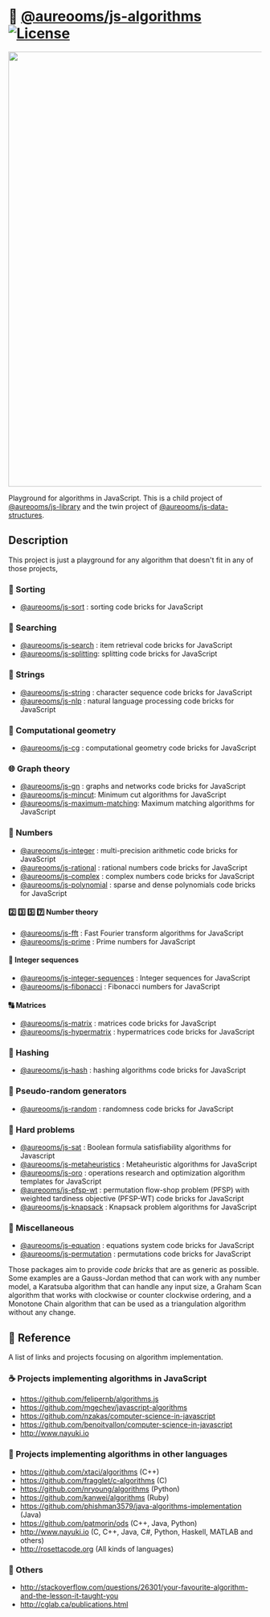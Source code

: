 :rocket: [@aureooms/js-algorithms](https://aureooms.github.io/js-algorithms) [![License](https://img.shields.io/github/license/aureooms/js-algorithms.svg?style=flat)](https://raw.githubusercontent.com/aureooms/js-algorithms/master/LICENSE)
==

<img src="https://cdn.rawgit.com/aureooms/js-algorithms/master/media/sketch.png" width="864">

Playground for algorithms in JavaScript.
This is a child project of [@aureooms/js-library](https://github.com/aureooms/js-library)
and
the twin project of [@aureooms/js-data-structures](https://github.com/aureooms/js-data-structures).


## Description

This project is just a playground for any algorithm that doesn't fit in any
of those projects,

### :signal_strength: Sorting
  - [@aureooms/js-sort](https://github.com/aureooms/js-sort) : sorting code bricks for JavaScript

### :flashlight: Searching
  - [@aureooms/js-search](https://github.com/aureooms/js-search) : item retrieval code bricks for JavaScript
  - [@aureooms/js-splitting](https://github.com/aureooms/js-splitting): splitting code bricks for JavaScript

### :symbols: Strings
  - [@aureooms/js-string](https://github.com/aureooms/js-string) : character sequence code bricks for JavaScript
  - [@aureooms/js-nlp](https://github.com/aureooms/js-nlp) : natural language processing code bricks for JavaScript

### :triangular_ruler: Computational geometry
  - [@aureooms/js-cg](https://github.com/aureooms/js-cg) : computational geometry code bricks for JavaScript

### :globe_with_meridians: Graph theory
  - [@aureooms/js-gn](https://github.com/aureooms/js-gn) : graphs and networks code bricks for JavaScript
  - [@aureooms/js-mincut](https://github.com/aureooms/js-mincut):
    Minimum cut algorithms for JavaScript
  - [@aureooms/js-maximum-matching](https://github.com/aureooms/js-maximum-matching):
    Maximum matching algorithms for JavaScript

### :1234: Numbers

  - [@aureooms/js-integer](https://github.com/aureooms/js-integer) : multi-precision arithmetic code bricks for JavaScript
  - [@aureooms/js-rational](https://github.com/aureooms/js-rational) : rational numbers code bricks for JavaScript
  - [@aureooms/js-complex](https://github.com/aureooms/js-complex) : complex numbers code bricks for JavaScript
  - [@aureooms/js-polynomial](https://github.com/aureooms/js-polynomial) : sparse and dense polynomials code bricks for JavaScript

#### :two: :three: :five: :seven: Number theory
  - [@aureooms/js-fft](https://github.com/aureooms/js-fft) : Fast Fourier transform algorithms for JavaScript
  - [@aureooms/js-prime](https://github.com/aureooms/js-prime) : Prime numbers for JavaScript

#### :shell: Integer sequences
  - [@aureooms/js-integer-sequences](https://github.com/aureooms/js-integer-sequences) : Integer sequences for JavaScript
  - [@aureooms/js-fibonacci](https://github.com/aureooms/js-fibonacci) : Fibonacci numbers for JavaScript

#### :capital_abcd: Matrices
  - [@aureooms/js-matrix](https://github.com/aureooms/js-matrix) : matrices code bricks for JavaScript
  - [@aureooms/js-hypermatrix](https://github.com/aureooms/js-hypermatrix) : hypermatrices code bricks for JavaScript

### :hocho: Hashing
  - [@aureooms/js-hash](https://github.com/aureooms/js-hash) : hashing algorithms code bricks for JavaScript

### :game_die: Pseudo-random generators
  - [@aureooms/js-random](https://github.com/aureooms/js-random) : randomness code bricks for JavaScript

### :brain: Hard problems
  - [@aureooms/js-sat](https://github.com/aureooms/js-sat) : Boolean formula satisfiability algorithms for Javascript
  - [@aureooms/js-metaheuristics](https://github.com/aureooms/js-metaheuristics) :
    Metaheuristic algorithms for JavaScript
  - [@aureooms/js-oro](https://github.com/aureooms/js-oro) : operations research and optimization algorithm templates for JavaScript
  - [@aureooms/js-pfsp-wt](https://github.com/aureooms/js-pfsp-wt) : permutation flow-shop problem (PFSP) with weighted tardiness objective (PFSP-WT) code bricks for JavaScript
  - [@aureooms/js-knapsack](https://github.com/aureooms/js-knapsack) :
    Knapsack problem algorithms for JavaScript

### :poodle: Miscellaneous
  - [@aureooms/js-equation](https://github.com/aureooms/js-equation) : equations system code bricks for JavaScript
  - [@aureooms/js-permutation](https://github.com/aureooms/js-permutation) : permutations code bricks for JavaScript


Those packages aim to provide *code bricks* that are as generic as possible.
Some examples are a Gauss-Jordan method that can work with any number model, a
Karatsuba algorithm that can handle any input size, a Graham Scan algorithm
that works with clockwise or counter clockwise ordering, and a Monotone Chain
algorithm that can be used as a triangulation algorithm without any change.

## :scroll: Reference

A list of links and projects focusing on algorithm implementation.

### :coffee: Projects implementing algorithms in JavaScript

  - https://github.com/felipernb/algorithms.js
  - https://github.com/mgechev/javascript-algorithms
  - https://github.com/nzakas/computer-science-in-javascript
  - https://github.com/benoitvallon/computer-science-in-javascript
  - http://www.nayuki.io

### :peacock: Projects implementing algorithms in other languages

  - https://github.com/xtaci/algorithms (C++)
  - https://github.com/fragglet/c-algorithms (C)
  - https://github.com/nryoung/algorithms (Python)
  - https://github.com/kanwei/algorithms (Ruby)
  - https://github.com/phishman3579/java-algorithms-implementation (Java)
  - https://github.com/patmorin/ods (C++, Java, Python)
  - http://www.nayuki.io (C, C++, Java, C#, Python, Haskell, MATLAB and others)
  - http://rosettacode.org (All kinds of languages)

### :link: Others

  - http://stackoverflow.com/questions/26301/your-favourite-algorithm-and-the-lesson-it-taught-you
  - http://cglab.ca/publications.html
